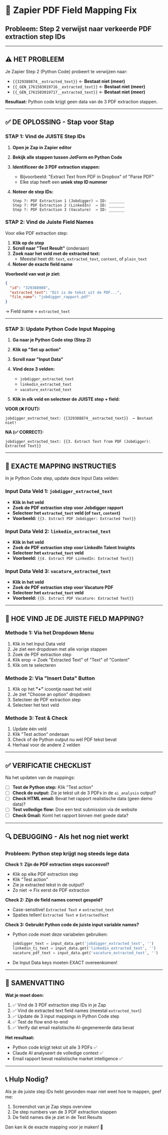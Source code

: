 # 🔧 Zapier PDF Field Mapping Fix
## Probleem: Step 2 verwijst naar verkeerde PDF extraction step IDs

---

## ⚠️ HET PROBLEEM

Je Zapier Step 2 (Python Code) probeert te verwijzen naar:
- `{{329388874__extracted_text}}` ← **Bestaat niet (meer)**
- `{{_GEN_1761503019716__extracted_text}}` ← **Bestaat niet (meer)**
- `{{_GEN_1761503019717__extracted_text}}` ← **Bestaat niet (meer)**

**Resultaat:** Python code krijgt geen data van de 3 PDF extraction stappen.

---

## ✅ DE OPLOSSING - Stap voor Stap

### **STAP 1: Vind de JUISTE Step IDs**

1. **Open je Zap in Zapier editor**
2. **Bekijk alle stappen tussen JotForm en Python Code**
3. **Identificeer de 3 PDF extraction stappen:**
   - Bijvoorbeeld: "Extract Text from PDF in Dropbox" of "Parse PDF"
   - Elke stap heeft een **uniek step ID nummer**

4. **Noteer de step IDs:**
   ```
   Step ?: PDF Extraction 1 (Jobdigger) → ID: _______
   Step ?: PDF Extraction 2 (LinkedIn)  → ID: _______
   Step ?: PDF Extraction 3 (Vacature)  → ID: _______
   ```

### **STAP 2: Vind de Juiste Field Names**

Voor elke PDF extraction step:

1. **Klik op de step**
2. **Scroll naar "Test Result"** (onderaan)
3. **Zoek naar het veld met de extracted text:**
   - Meestal heet dit: `text`, `extracted_text`, `content`, of `plain_text`
4. **Noteer de exacte field name**

**Voorbeeld van wat je ziet:**
```json
{
  "id": "329388908",
  "extracted_text": "Dit is de tekst uit de PDF...",
  "file_name": "jobdigger_rapport.pdf"
}
```
→ Field name = `extracted_text`

---

### **STAP 3: Update Python Code Input Mapping**

1. **Ga naar je Python Code step (Step 2)**
2. **Klik op "Set up action"**
3. **Scroll naar "Input Data"**
4. **Vind deze 3 velden:**
   - `jobdigger_extracted_text`
   - `linkedin_extracted_text`
   - `vacature_extracted_text`

5. **Klik in elk veld en selecteer de JUISTE step + field:**

**VOOR (❌ FOUT):**
```
jobdigger_extracted_text: {{329388874__extracted_text}}  ← Bestaat niet!
```

**NA (✅ CORRECT):**
```
jobdigger_extracted_text: {{3. Extract Text from PDF (Jobdigger): Extracted Text}}
```

---

## 🎯 EXACTE MAPPING INSTRUCTIES

In je Python Code step, update deze Input Data velden:

### **Input Data Veld 1: `jobdigger_extracted_text`**
- **Klik in het veld**
- **Zoek de PDF extraction step voor Jobdigger rapport**
- **Selecteer het `extracted_text` veld (of `text`, `content`)**
- **Voorbeeld:** `{{3. Extract PDF Jobdigger: Extracted Text}}`

### **Input Data Veld 2: `linkedin_extracted_text`**
- **Klik in het veld**
- **Zoek de PDF extraction step voor LinkedIn Talent Insights**
- **Selecteer het `extracted_text` veld**
- **Voorbeeld:** `{{4. Extract PDF LinkedIn: Extracted Text}}`

### **Input Data Veld 3: `vacature_extracted_text`**
- **Klik in het veld**
- **Zoek de PDF extraction step voor Vacature PDF**
- **Selecteer het `extracted_text` veld**
- **Voorbeeld:** `{{5. Extract PDF Vacature: Extracted Text}}`

---

## 📸 HOE VIND JE DE JUISTE FIELD MAPPING?

### **Methode 1: Via het Dropdown Menu**
1. Klik in het Input Data veld
2. Je ziet een dropdown met alle vorige stappen
3. Zoek de PDF extraction step
4. Klik erop → Zoek "Extracted Text" of "Text" of "Content"
5. Klik om te selecteren

### **Methode 2: Via "Insert Data" Button**
1. Klik op het **"+"** icoontje naast het veld
2. Je ziet "Choose an option" dropdown
3. Selecteer de PDF extraction step
4. Selecteer het text veld

### **Methode 3: Test & Check**
1. Update één veld
2. Klik "Test action" onderaan
3. Check of de Python output nu wél PDF tekst bevat
4. Herhaal voor de andere 2 velden

---

## ✅ VERIFICATIE CHECKLIST

Na het updaten van de mappings:

- [ ] **Test de Python step:** Klik "Test action"
- [ ] **Check de output:** Zie je tekst uit de 3 PDFs in de `ai_analysis` output?
- [ ] **Check HTML email:** Bevat het rapport realistische data (geen demo data)?
- [ ] **Test volledige flow:** Doe een test submission via de website
- [ ] **Check Gmail:** Komt het rapport binnen met goede data?

---

## 🔍 DEBUGGING - Als het nog niet werkt

### **Probleem: Python step krijgt nog steeds lege data**

**Check 1: Zijn de PDF extraction steps succesvol?**
- Klik op elke PDF extraction step
- Klik "Test action"
- Zie je extracted tekst in de output?
- Zo niet → Fix eerst de PDF extraction

**Check 2: Zijn de field names correct gespeld?**
- Case-sensitive! `Extracted Text` ≠ `extracted_text`
- Spaties tellen! `Extracted Text` ≠ `ExtractedText`

**Check 3: Gebruikt Python code de juiste input variable names?**
- Python code moet deze variabelen gebruiken:
  ```python
  jobdigger_text = input_data.get('jobdigger_extracted_text', '')
  linkedin_ti_text = input_data.get('linkedin_extracted_text', '')
  vacature_pdf_text = input_data.get('vacature_extracted_text', '')
  ```
- De Input Data keys moeten EXACT overeenkomen!

---

## 🎯 SAMENVATTING

**Wat je moet doen:**
1. ✅ Vind de 3 PDF extraction step IDs in je Zap
2. ✅ Vind de extracted text field names (meestal `extracted_text`)
3. ✅ Update de 3 input mappings in Python Code step
4. ✅ Test de flow end-to-end
5. ✅ Verify dat email realistische AI-gegenereerde data bevat

**Het resultaat:**
- Python code krijgt tekst uit alle 3 PDFs ✅
- Claude AI analyseert de volledige context ✅
- Email rapport bevat realistische market intelligence ✅

---

## 📞 Hulp Nodig?

Als je de juiste step IDs hebt gevonden maar niet weet hoe te mappen, geef me:
1. Screenshot van je Zap steps overview
2. De step numbers van de 3 PDF extraction stappen
3. De field names die je ziet in de Test Results

Dan kan ik de exacte mapping voor je maken! 🚀
